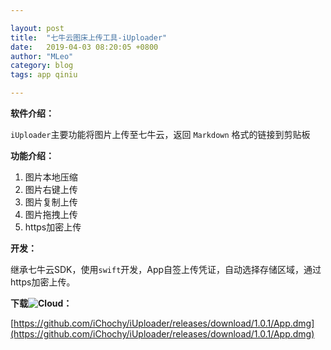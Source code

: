 ```yaml
---

layout: post
title:  "七牛云图床上传工具-iUploader"
date:   2019-04-03 08:20:05 +0800
author: "MLeo"
category: blog 
tags: app qiniu

---
```



**软件介绍：**

`iUploader`主要功能将图片上传至七牛云，返回 `Markdown` 格式的链接到剪贴板

**功能介绍：**

1. 图片本地压缩 
2. 图片右键上传  
3. 图片复制上传  
4. 图片拖拽上传  
5. https加密上传  


**开发：**

继承七牛云SDK，使用`swift`开发，App自签上传凭证，自动选择存储区域，通过https加密上传。



**下载![Cloud](http://images.ichochy.com/Cloud.png)：**

[https://github.com/iChochy/iUploader/releases/download/1.0.1/App.dmg](https://github.com/iChochy/iUploader/releases/download/1.0.1/App.dmg)




